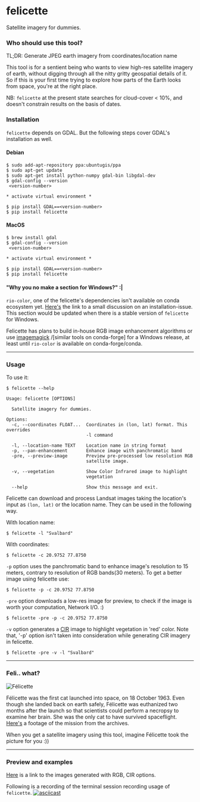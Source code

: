 
# felicette

Satellite imagery for dummies.

### Who should use this tool?

TL;DR: Generate JPEG earth imagery from coordinates/location name

This tool is for a sentient being who wants to view high-res satellite imagery of earth, without digging through all the nitty gritty geospatial details of it. So if this is your first time trying to explore how parts of the Earth looks from space, you're at the right place.

NB: `felicette` at the present state searches for cloud-cover < 10%, and doesn't constrain results on the basis of dates. 

### Installation

`felicette` depends on GDAL. But the following steps cover GDAL's installation as well.

#### Debian 
```
$ sudo add-apt-repository ppa:ubuntugis/ppa
$ sudo apt-get update
$ sudo apt-get install python-numpy gdal-bin libgdal-dev
$ gdal-config --version
 <version-number>
 
* activate virtual environment *

$ pip install GDAL==<version-number>
$ pip install felicette

```

#### MacOS
```
$ brew install gdal
$ gdal-config --version
 <version-number>

* activate virtual environment *

$ pip install GDAL==<version-number>
$ pip install felicette
```

#### "Why you no make a section for Windows?" :|

`rio-color`, one of the felicette's dependencies isn't available on conda ecosystem yet. [Here's](https://github.com/mapbox/rio-color/issues/58#issuecomment-406466990) the link to a small discussion on an installation-issue. This section would be updated when there is a stable version of `felicette` for Windows.

Felicette has plans to build in-house RGB image enhancement algorithms or use [imagemagick](https://imagemagick.org/script/command-line-processing.php) /\[similar tools on conda-forge] for a Windows release, at least until `rio-color` is available on conda-forge/conda.

-------------------------

### Usage

To use it:

    $ felicette --help

```
Usage: felicette [OPTIONS]

  Satellite imagery for dummies.

Options:
  -c, --coordinates FLOAT...  Coordinates in (lon, lat) format. This overrides
                              -l command

  -l, --location-name TEXT    Location name in string format
  -p, --pan-enhancement       Enhance image with panchromatic band
  -pre, --preview-image       Preview pre-processed low resolution RGB
                              satellite image.

  -v, --vegetation            Show Color Infrared image to highlight
                              vegetation

  --help                      Show this message and exit.

```

Felicette can download and process Landsat images taking the location's input as `(lon, lat)` or the location name. They can be used in the following way.

With location name:

    $ felicette -l "Svalbard"

With coordinates:

    $ felicette -c 20.9752 77.8750

`-p` option uses the panchromatic band to enhance image's resolution to 15 meters, contrary to resolution of RGB bands(30 meters). 
To get a better image using felicette use:

    $ felicette -p -c 20.9752 77.8750

`-pre` option downloads a low-res image for preview, to check if the image is worth your computation, Network I/O. :)

    $ felicette -pre -p -c 20.9752 77.8750
  
`-v` option generates a [CIR](https://eos.com/color-infrared/) image to highlight vegetation in 'red' color. Note that, '-p' option isn't taken into consideration while generating CIR imagery in felicette.

    $ felicette -pre -v -l "Svalbard"
  

-------------------------
### Feli.. what?

![Félicette](https://i.imgur.com/q4G5ThZ.jpg)


Félicette was the first cat launched into space, on 18 October 1963. Even though she landed back on earth safely, Félicette was euthanized two months after the launch so that scientists could perform a necropsy to examine her brain. She was the only cat to have survived spaceflight. [Here's](https://www.youtube.com/watch?v=v-tpmvGRoyw) a footage of the mission from the archives.

When you get a satellite imagery using this tool, imagine Félicette took the picture for you :)) 

-------------------------
### Preview and examples
[Here](
https://drive.google.com/drive/folders/1QxJUaCt_MDE7LAdh9znTP7796JXAHKhU?usp=sharing) is a link to the images generated with RGB, CIR options.

Following is a recording of the terminal session recording usage of `felicette`.
[![asciicast](https://asciinema.org/a/IoiUnkJ1IcXtsj81hjrmSpZi5.png)](https://asciinema.org/a/IoiUnkJ1IcXtsj81hjrmSpZi5)